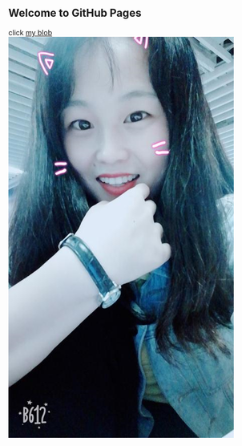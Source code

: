 ## Welcome to GitHub Pages
click [my blob](https://www.jianshu.com/u/986bcc3dcc0f)
![she](https://github.com/videring/videring.github.io/blob/master/images/she.png)
